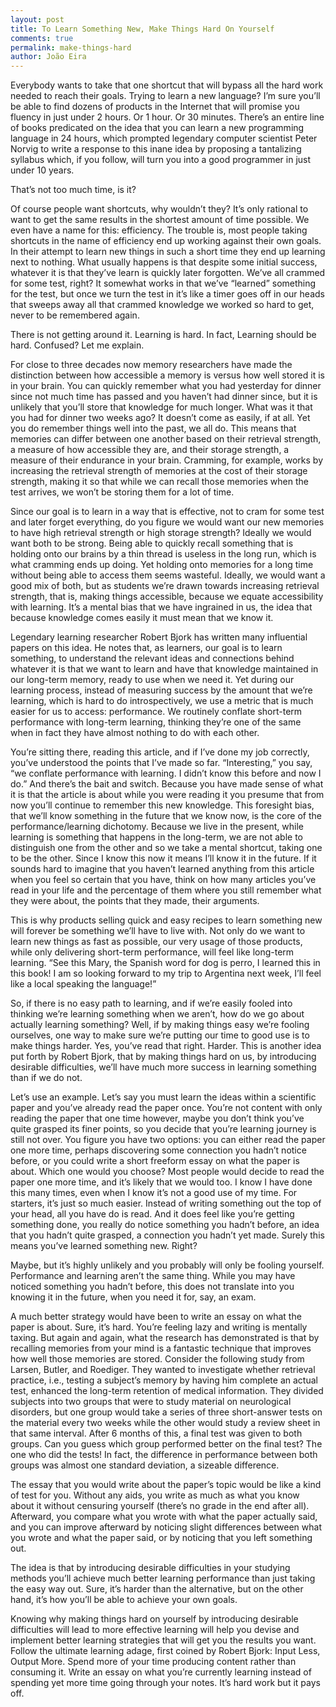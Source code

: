 ```yaml
---
layout: post
title: To Learn Something New, Make Things Hard On Yourself
comments: true
permalink: make-things-hard
author: João Eira
---
```


Everybody wants to take that one shortcut that will bypass all the hard work needed to reach their goals. Trying to learn a new language? I’m sure you’ll be able to find dozens of products in the Internet that will promise you fluency in just under 2 hours. Or 1 hour. Or 30 minutes. There’s an entire line of books predicated on the idea that you can learn a new programming language in 24 hours, which prompted legendary computer scientist Peter Norvig to write a response to this inane idea by proposing a tantalizing syllabus which, if you follow, will turn you into a good programmer in just under 10 years.

That’s not too much time, is it?

Of course people want shortcuts, why wouldn’t they? It’s only rational to want to get the same results in the shortest amount of time possible. We even have a name for this: efficiency. The trouble is, most people taking shortcuts in the name of efficiency end up working against their own goals. In their attempt to learn new things in such a short time they end up learning next to nothing. What usually happens is that despite some initial success, whatever it is that they’ve learn is quickly later forgotten. We’ve all crammed for some test, right? It somewhat works in that we’ve “learned” something for the test, but once we turn the test in it’s like a timer goes off in our heads that sweeps away all that crammed knowledge we worked so hard to get, never to be remembered again.

There is not getting around it. Learning is hard. In fact, Learning should be hard. Confused? Let me explain.

For close to three decades now memory researchers have made the distinction between how accessible a memory is versus how well stored it is in your brain. You can quickly remember what you had yesterday for dinner since not much time has passed and you haven’t had dinner since, but it is unlikely that you’ll store that knowledge for much longer. What was it that you had for dinner two weeks ago? It doesn’t come as easily, if at all. Yet you do remember things well into the past, we all do. This means that memories can differ between one another based on their retrieval strength, a measure of how accessible they are, and their storage strength, a measure of their endurance in your brain. Cramming, for example, works by increasing the retrieval strength of memories at the cost of their storage strength, making it so that while we can recall those memories when the test arrives, we won’t be storing them for a lot of time.

Since our goal is to learn in a way that is effective, not to cram for some test and later forget everything, do you figure we would want our new memories to have high retrieval strength or high storage strength? Ideally we would want both to be strong. Being able to quickly recall something that is holding onto our brains by a thin thread is useless in the long run, which is what cramming ends up doing. Yet holding onto memories for a long time without being able to access them seems wasteful. Ideally, we would want a good mix of both, but as students we’re drawn towards increasing retrieval strength, that is, making things accessible, because we equate accessibility with learning. It’s a mental bias that we have ingrained in us, the idea that because knowledge comes easily it must mean that we know it.

Legendary learning researcher Robert Bjork has written many influential papers on this idea. He notes that, as learners, our goal is to learn something, to understand the relevant ideas and connections behind whatever it is that we want to learn and have that knowledge maintained in our long-term memory, ready to use when we need it. Yet during our learning process, instead of measuring success by the amount that we’re learning, which is hard to do introspectively, we use a metric that is much easier for us to access: performance. We routinely conflate short-term performance with long-term learning, thinking they’re one of the same when in fact they have almost nothing to do with each other.

You’re sitting there, reading this article, and if I’ve done my job correctly, you’ve understood the points that I’ve made so far. “Interesting,” you say, “we conflate performance with learning. I didn’t know this before and now I do.” And there’s the bait and switch. Because you have made sense of what it is that the article is about while you were reading it you presume that from now you’ll continue to remember this new knowledge. This foresight bias, that we’ll know something in the future that we know now, is the core of the performance/learning dichotomy. Because we live in the present, while learning is something that happens in the long-term, we are not able to distinguish one from the other and so we take a mental shortcut, taking one to be the other. Since I know this now it means I’ll know it in the future. If it sounds hard to imagine that you haven’t learned anything from this article when you feel so certain that you have, think on how many articles you’ve read in your life and the percentage of them where you still remember what they were about, the points that they made, their arguments.

This is why products selling quick and easy recipes to learn something new will forever be something we’ll have to live with. Not only do we want to learn new things as fast as possible, our very usage of those products, while only delivering short-term performance, will feel like long-term learning. “See this Mary, the Spanish word for dog is perro, I learned this in this book! I am so looking forward to my trip to Argentina next week, I’ll feel like a local speaking the language!”

So, if there is no easy path to learning, and if we’re easily fooled into thinking we’re learning something when we aren’t, how do we go about actually learning something? Well, if by making things easy we’re fooling ourselves, one way to make sure we’re putting our time to good use is to make things harder. Yes, you’ve read that right. Harder. This is another idea put forth by Robert Bjork, that by making things hard on us, by introducing desirable difficulties, we’ll have much more success in learning something than if we do not.

Let’s use an example. Let’s say you must learn the ideas within a scientific paper and you’ve already read the paper once. You’re not content with only reading the paper that one time however, maybe you don’t think you’ve quite grasped its finer points, so you decide that you’re learning journey is still not over. You figure you have two options: you can either read the paper one more time, perhaps discovering some connection you hadn’t notice before, or you could write a short freeform essay on what the paper is about. Which one would you choose? Most people would decide to read the paper one more time, and it’s likely that we would too. I know I have done this many times, even when I know it’s not a good use of my time. For starters, it’s just so much easier. Instead of writing something out the top of your head, all you have do is read. And it does feel like you’re getting something done, you really do notice something you hadn’t before, an idea that you hadn’t quite grasped, a connection you hadn’t yet made. Surely this means you’ve learned something new. Right?

Maybe, but it’s highly unlikely and you probably will only be fooling yourself. Performance and learning aren’t the same thing. While you may have noticed something you hadn’t before, this does not translate into you knowing it in the future, when you need it for, say, an exam.

A much better strategy would have been to write an essay on what the paper is about. Sure, it’s hard. You’re feeling lazy and writing is mentally taxing. But again and again, what the research has demonstrated is that by recalling memories from your mind is a fantastic technique that improves how well those memories are stored. Consider the following study from Larsen, Butler, and Roediger. They wanted to investigate whether retrieval practice, i.e., testing a subject’s memory by having him complete an actual test, enhanced the long-term retention of medical information. They divided subjects into two groups that were to study material on neurological disorders, but one group would take a series of three short-answer tests on the material every two weeks while the other would study a review sheet in that same interval. After 6 months of this, a final test was given to both groups. Can you guess which group performed better on the final test? The one who did the tests! In fact, the difference in performance between both groups was almost one standard deviation, a sizeable difference.

The essay that you would write about the paper’s topic would be like a kind of test for you. Without any aids, you write as much as what you know about it without censuring yourself (there’s no grade in the end after all). Afterward, you compare what you wrote with what the paper actually said, and you can improve afterward by noticing slight differences between what you wrote and what the paper said, or by noticing that you left something out.

The idea is that by introducing desirable difficulties in your studying methods you’ll achieve much better learning performance than just taking the easy way out. Sure, it’s harder than the alternative, but on the other hand, it’s how you’ll be able to achieve your own goals.

Knowing why making things hard on yourself by introducing desirable difficulties will lead to more effective learning will help you devise and implement better learning strategies that will get you the results you want. Follow the ultimate learning adage, first coined by Robert Bjork: Input Less, Output More.  Spend more of your time producing content rather than consuming it. Write an essay on what you’re currently learning instead of spending yet more time going through your notes. It’s hard work but it pays off.  
